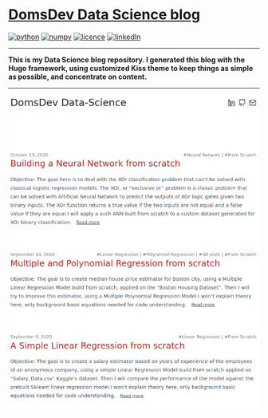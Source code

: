 
# <a href="https://domsdev.github.io/Data-science-blog/">DomsDev Data Science blog</a>

[![python](https://img.shields.io/badge/-Hugo-ff2e9e?style=plastic)](https://gohugo.io/)
[![numpy](https://img.shields.io/badge/-Kiss-a31375?style=plastic)](https://github.com/ribice/kiss)
[![licence](https://img.shields.io/badge/licence-MIT-yellow?style=plastic)](https://github.com/Domsdev/Data-science-blog/blob/main/MIT%20Licence.md)
[![linkedIn](https://img.shields.io/badge/-LinkedIn%20-blue?style=plastic)](https://www.linkedin.com/in/dominique-pothin-dev/)

---

**This is my Data Science blog repository. I generated this blog with the Hugo framework, using customized Kiss theme to keep things as simple as possible, and concentrate on content.**

---

[![png](/images/README/2021-12-12/My_blog_screenshot.png#c)](https://domsdev.github.io/Data-science-blog/)
